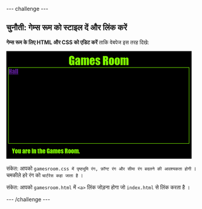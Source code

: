 --- challenge ---

## चुनौती: गेम्स रूम को स्टाइल दें और लिंक करें

**गेम्स रूम के लिए HTML और CSS को एडिट करें** ताकि वेबपेज इस तरह दिखे:

![स्क्रीनशॉट](images/rooms-games-challenge.png)

संकेत: आपको `gamesroom.css में पृष्ठभूमि रंग, फ़ॉन्ट रंग और सीमा रंग बदलने की आवश्यकता होगी` । चमकीले हरे रंग को `चार्टरेस कहा जाता है` ।

संकेत: आपको `gamesroom.html` में `<a>` लिंक जोड़ना होगा जो `index.html` से लिंक करता है ।

--- /challenge ---